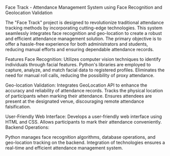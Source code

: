 Face Track - Attendance Management System using Face Recognition and Geolocation Validation

The "Face Track" project is designed to revolutionize traditional attendance tracking methods by incorporating cutting-edge technologies.
This system seamlessly integrates face recognition and geo-location to create a robust and efficient attendance management solution. 
The primary objective is to offer a hassle-free experience for both administrators and students, reducing manual efforts and ensuring dependable attendance records.

Features
Face Recognition: Utilizes computer vision techniques to identify individuals through facial features.
Python's libraries are employed to capture, analyze, and match facial data to registered profiles.
Eliminates the need for manual roll calls, reducing the possibility of proxy attendance.

Geo-location Validation: Integrates GeoLocation API to enhance the accuracy and reliability of attendance records.
Tracks the physical location of participants when marking their attendance.
Ensures attendees are present at the designated venue, discouraging remote attendance falsification.

User-Friendly Web Interface: Develops a user-friendly web interface using HTML and CSS.
Allows participants to mark their attendance conveniently.
Backend Operations:

Python manages face recognition algorithms, database operations, and geo-location tracking on the backend.
Integration of technologies ensures a real-time and efficient attendance management system.
